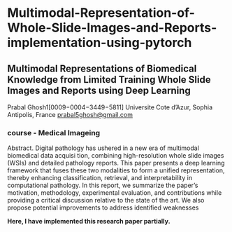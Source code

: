 # Multimodal-Representation-of-Whole-Slide-Images-and-Reports-implementation-using-pytorch

## Multimodal Representations of Biomedical Knowledge from  Limited Training Whole Slide Images and Reports using Deep  Learning


 Prabal Ghosh1[0009−0004−3449−5811]
 Universite Cote d’Azur, Sophia Antipolis, France
 prabal5ghosh@gmail.com

 ### course - Medical Imageing 
 
Abstract. Digital pathology has ushered in a new era of multimodal biomedical data acquisi
tion, combining high-resolution whole slide images (WSIs) and detailed pathology reports. This
 paper presents a deep learning framework that fuses these two modalities to form a unified
 representation, thereby enhancing classification, retrieval, and interpretability in computational
 pathology. In this report, we summarize the paper’s motivation, methodology, experimental
 evaluation, and contributions while providing a critical discussion relative to the state of the
 art. We also propose potential improvements to address identified weaknesses

 **Here, I have implemented this research paper partially.**
